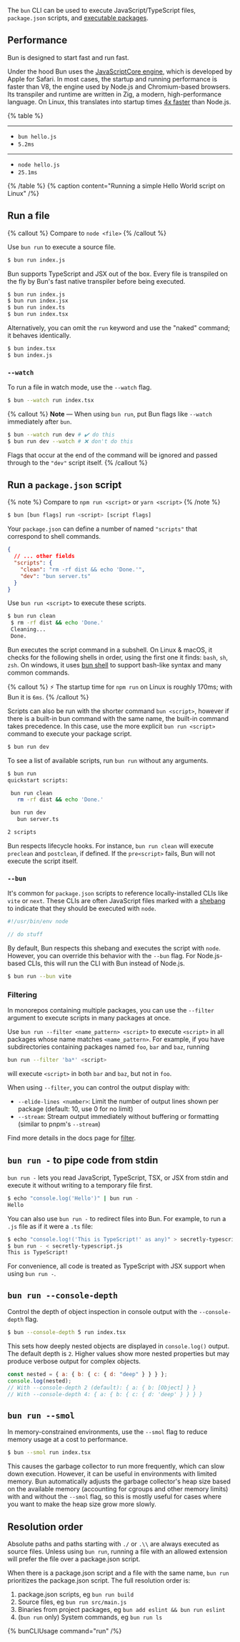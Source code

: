The `bun` CLI can be used to execute JavaScript/TypeScript files, `package.json` scripts, and [executable packages](https://docs.npmjs.com/cli/v9/configuring-npm/package-json#bin).

## Performance

Bun is designed to start fast and run fast.

Under the hood Bun uses the [JavaScriptCore engine](https://developer.apple.com/documentation/javascriptcore), which is developed by Apple for Safari. In most cases, the startup and running performance is faster than V8, the engine used by Node.js and Chromium-based browsers. Its transpiler and runtime are written in Zig, a modern, high-performance language. On Linux, this translates into startup times [4x faster](https://twitter.com/jarredsumner/status/1499225725492076544) than Node.js.

{% table %}

---

- `bun hello.js`
- `5.2ms`

---

- `node hello.js`
- `25.1ms`

{% /table %}
{% caption content="Running a simple Hello World script on Linux" /%}

<!-- {% image src="/images/bun-run-speed.jpeg" caption="Bun vs Node.js vs Deno running Hello World" /%} -->

<!-- ## Speed -->

<!--
Performance sensitive APIs like `Buffer`, `fetch`, and `Response` are heavily profiled and optimized. Under the hood Bun uses the [JavaScriptCore engine](https://developer.apple.com/documentation/javascriptcore), which is developed by Apple for Safari. It starts and runs faster than V8, the engine used by Node.js and Chromium-based browsers. -->

## Run a file

{% callout %}
Compare to `node <file>`
{% /callout %}

Use `bun run` to execute a source file.

```bash
$ bun run index.js
```

Bun supports TypeScript and JSX out of the box. Every file is transpiled on the fly by Bun's fast native transpiler before being executed.

```bash
$ bun run index.js
$ bun run index.jsx
$ bun run index.ts
$ bun run index.tsx
```

Alternatively, you can omit the `run` keyword and use the "naked" command; it behaves identically.

```bash
$ bun index.tsx
$ bun index.js
```

### `--watch`

To run a file in watch mode, use the `--watch` flag.

```bash
$ bun --watch run index.tsx
```

{% callout %}
**Note** — When using `bun run`, put Bun flags like `--watch` immediately after `bun`.

```bash
$ bun --watch run dev # ✔️ do this
$ bun run dev --watch # ❌ don't do this
```

Flags that occur at the end of the command will be ignored and passed through to the `"dev"` script itself.
{% /callout %}

## Run a `package.json` script

{% note %}
Compare to `npm run <script>` or `yarn <script>`
{% /note %}

```sh
$ bun [bun flags] run <script> [script flags]
```

Your `package.json` can define a number of named `"scripts"` that correspond to shell commands.

```json
{
  // ... other fields
  "scripts": {
    "clean": "rm -rf dist && echo 'Done.'",
    "dev": "bun server.ts"
  }
}
```

Use `bun run <script>` to execute these scripts.

```bash
$ bun run clean
 $ rm -rf dist && echo 'Done.'
 Cleaning...
 Done.
```

Bun executes the script command in a subshell. On Linux & macOS, it checks for the following shells in order, using the first one it finds: `bash`, `sh`, `zsh`. On windows, it uses [bun shell](https://bun.com/docs/runtime/shell) to support bash-like syntax and many common commands.

{% callout %}
⚡️ The startup time for `npm run` on Linux is roughly 170ms; with Bun it is `6ms`.
{% /callout %}

Scripts can also be run with the shorter command `bun <script>`, however if there is a built-in bun command with the same name, the built-in command takes precedence. In this case, use the more explicit `bun run <script>` command to execute your package script.

```bash
$ bun run dev
```

To see a list of available scripts, run `bun run` without any arguments.

```bash
$ bun run
quickstart scripts:

 bun run clean
   rm -rf dist && echo 'Done.'

 bun run dev
   bun server.ts

2 scripts
```

Bun respects lifecycle hooks. For instance, `bun run clean` will execute `preclean` and `postclean`, if defined. If the `pre<script>` fails, Bun will not execute the script itself.

### `--bun`

It's common for `package.json` scripts to reference locally-installed CLIs like `vite` or `next`. These CLIs are often JavaScript files marked with a [shebang](<https://en.wikipedia.org/wiki/Shebang_(Unix)>) to indicate that they should be executed with `node`.

```js
#!/usr/bin/env node

// do stuff
```

By default, Bun respects this shebang and executes the script with `node`. However, you can override this behavior with the `--bun` flag. For Node.js-based CLIs, this will run the CLI with Bun instead of Node.js.

```bash
$ bun run --bun vite
```

### Filtering

In monorepos containing multiple packages, you can use the `--filter` argument to execute scripts in many packages at once.

Use `bun run --filter <name_pattern> <script>` to execute `<script>` in all packages whose name matches `<name_pattern>`.
For example, if you have subdirectories containing packages named `foo`, `bar` and `baz`, running

```bash
bun run --filter 'ba*' <script>
```

will execute `<script>` in both `bar` and `baz`, but not in `foo`.

When using `--filter`, you can control the output display with:
- `--elide-lines <number>`: Limit the number of output lines shown per package (default: 10, use 0 for no limit)
- `--stream`: Stream output immediately without buffering or formatting (similar to pnpm's `--stream`)

Find more details in the docs page for [filter](https://bun.com/docs/cli/filter#running-scripts-with-filter).

## `bun run -` to pipe code from stdin

`bun run -` lets you read JavaScript, TypeScript, TSX, or JSX from stdin and execute it without writing to a temporary file first.

```bash
$ echo "console.log('Hello')" | bun run -
Hello
```

You can also use `bun run -` to redirect files into Bun. For example, to run a `.js` file as if it were a `.ts` file:

```bash
$ echo "console.log!('This is TypeScript!' as any)" > secretly-typescript.js
$ bun run - < secretly-typescript.js
This is TypeScript!
```

For convenience, all code is treated as TypeScript with JSX support when using `bun run -`.

## `bun run --console-depth`

Control the depth of object inspection in console output with the `--console-depth` flag.

```bash
$ bun --console-depth 5 run index.tsx
```

This sets how deeply nested objects are displayed in `console.log()` output. The default depth is `2`. Higher values show more nested properties but may produce verbose output for complex objects.

```js
const nested = { a: { b: { c: { d: "deep" } } } };
console.log(nested);
// With --console-depth 2 (default): { a: { b: [Object] } }
// With --console-depth 4: { a: { b: { c: { d: 'deep' } } } }
```

## `bun run --smol`

In memory-constrained environments, use the `--smol` flag to reduce memory usage at a cost to performance.

```bash
$ bun --smol run index.tsx
```

This causes the garbage collector to run more frequently, which can slow down execution. However, it can be useful in environments with limited memory. Bun automatically adjusts the garbage collector's heap size based on the available memory (accounting for cgroups and other memory limits) with and without the `--smol` flag, so this is mostly useful for cases where you want to make the heap size grow more slowly.

## Resolution order

Absolute paths and paths starting with `./` or `.\\` are always executed as source files. Unless using `bun run`, running a file with an allowed extension will prefer the file over a package.json script.

When there is a package.json script and a file with the same name, `bun run` prioritizes the package.json script. The full resolution order is:

1. package.json scripts, eg `bun run build`
2. Source files, eg `bun run src/main.js`
3. Binaries from project packages, eg `bun add eslint && bun run eslint`
4. (`bun run` only) System commands, eg `bun run ls`

{% bunCLIUsage command="run" /%}

